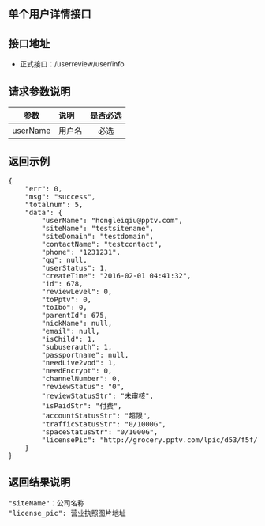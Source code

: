 单个用户详情接口
----------

接口地址
----------
  * 正式接口：/userreview/user/info

请求参数说明
----------
|  参数         |说明          |是否必选|
| ------------- |:-------------|:-----:|
| userName      | 用户名 |必选    |

返回示例
----------
<pre>
{
    "err": 0,
    "msg": "success",
    "totalnum": 5,
    "data": {
        "userName": "hongleiqiu@pptv.com",
        "siteName": "testsitename",
        "siteDomain": "testdomain",
        "contactName": "testcontact",
        "phone": "1231231",
        "qq": null,
        "userStatus": 1,
        "createTime": "2016-02-01 04:41:32",
        "id": 678,
        "reviewLevel": 0,
        "toPptv": 0,
        "toIbo": 0,
        "parentId": 675,
        "nickName": null,
        "email": null,
        "isChild": 1,
        "subuserauth": 1,
        "passportname": null,
        "needLive2vod": 1,
        "needEncrypt": 0,
        "channelNumber": 0,
        "reviewStatus": "0",
        "reviewStatusStr": "未审核",
        "isPaidStr": "付费",
        "accountStatusStr": "超限",
        "trafficStatusStr": "0/1000G",
        "spaceStatusStr": "0/1000G",
        "licensePic": "http://grocery.pptv.com/lpic/d53/f5f/cf6/dc50589bf10bdd0369b61d00d2d8a02f.png"
    }
}
</pre>

返回结果说明
----------
<pre>
"siteName"：公司名称
"license_pic": 营业执照图片地址
</pre>